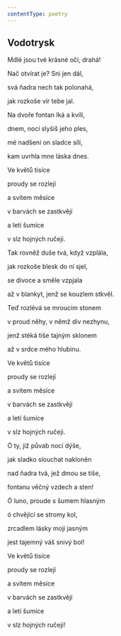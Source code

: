 ```yaml
---
contentType: poetry
---
```


## Vodotrysk

Mdlé jsou tvé krásné oči, drahá!

Nač otvírat je? Sni jen dál,

svá ňadra nech tak polonahá,

jak rozkoše vír tebe jal.

Na dvoře fontan lká a kvílí,

dnem, nocí slyšíš jeho ples,

mé nadšení on sladce sílí,

kam uvrhla mne láska dnes.

Ve květů tisíce

proudy se rozlejí

a svitem měsíce

v barvách se zastkvějí

a letí šumíce

v slz hojných ručeji.

Tak rovněž duše tvá, když vzplála,

jak rozkoše blesk do ní sjel,

se divoce a směle vzpjala

až v blankyt, jenž se kouzlem stkvěl.

Teď rozlévá se mroucím stonem

v proud něhy, v němž div nezhynu,

jenž stéká tiše tajným sklonem

až v srdce mého hlubinu.

Ve květů tisíce

proudy se rozlejí

a svitem měsíce

v barvách se zastkvějí

a letí šumíce

v slz hojných ručeji.

Ó ty, jíž půvab nocí dýše,

jak sladko slouchat nakloněn

nad ňadra tvá, jež dmou se tiše,

fontanu věčný vzdech a sten!

Ó luno, proude s šumem hlasným

ó chvějící se stromy kol,

zrcadlem lásky mojí jasným

jest tajemný váš snivý bol!

Ve květů tisíce

proudy se rozlejí

a svitem měsíce

v barvách se zastkvějí

a letí šumíce

v slz hojných ručeji!

